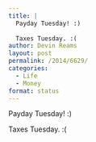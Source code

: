 ```yaml
---
title: |
  Payday Tuesday! :)
  
  Taxes Tuesday. :(
author: Devin Reams
layout: post
permalink: /2014/6629/
categories:
  - Life
  - Money
format: status
---
```

Payday Tuesday! :)

Taxes Tuesday. :(
